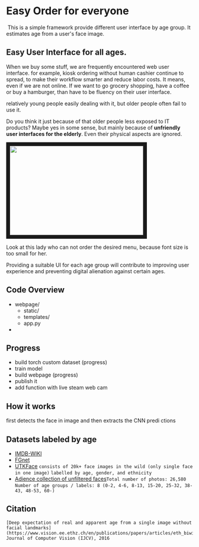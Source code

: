 # Easy Order for everyone

<img src="">
This is a simple framework provide different user interface by age group.
It estimates age from a user's face image.


## Easy User Interface for all ages.

When we buy some stuff, we are frequently encountered web user interface.
for example, kiosk ordering without human cashier continue to spread, to make their workflow smarter and reduce labor costs.
It means, even if we are not online.
If we want to go grocery shopping, have a coffee or buy a hamburger,
than have to be fluency on their user interface.

relatively young people easily dealing with it,
but older people often fail to use it.

Do you think it just because of that older people less exposed to IT products?
Maybe yes in some sense, but mainly because of **unfriendly user interfaces for the elderly**.
Even their physical aspects are ignored.


<a href="https://youtu.be/1BzqctRGgaU" target="_blank"><img src="http://img.youtube.com/vi/1BzqctRGgaU/0.jpg" width="360" height="240" border="10"/></a>

Look at this lady who can not order the desired menu, because font size is too small for her.

Providing a suitable UI for each age group will contribute to improving user experience and preventing digital alienation against certain ages.


## Code Overview
- webpage/
    - static/
    - templates/
    - app.py   
- 

## Progress

- build torch custom dataset (progress)
- train model
- build webpage (progress)
- publish it
- add function with live steam web cam

## How it works

first detects the face in image
and then extracts the CNN predi
ctions 

## Datasets labeled by age
- [IMDB-WIKI](https://data.vision.ee.ethz.ch/cvl/rrothe/imdb-wiki/) 
- [FGnet](http://www-prima.inrialpes.fr/FGnet/html/benchmarks.html) 
- [UTKFace](https://susanqq.github.io/UTKFace/) `consists of 20k+ face images in the wild (only single face in one image)` `labelled by age, gender, and ethnicity`
- [Adience collection of unfiltered faces](https://talhassner.github.io/home/projects/Adience/Adience-data.html)`Total number of photos: 26,580` `Number of age groups / labels: 8 (0-2, 4-6, 8-13, 15-20, 25-32, 38-43, 48-53, 60-)`

## Citation
    
    [Deep expectation of real and apparent age from a single image without facial landmarks](https://www.vision.ee.ethz.ch/en/publications/papers/articles/eth_biwi_01299.pdf)International Journal of Computer Vision (IJCV), 2016
    
